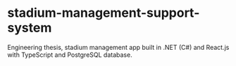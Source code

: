 # stadium-management-support-system
Engineering thesis, stadium management app built in .NET (C#) and React.js with TypeScript and PostgreSQL database.
